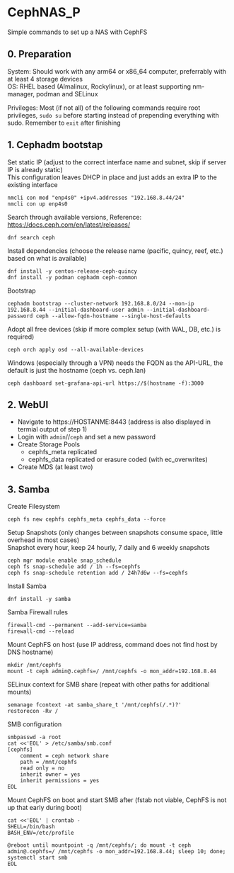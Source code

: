 # CephNAS_P
Simple commands to set up a NAS with CephFS

## 0. Preparation
System: Should work with any arm64 or x86_64 computer, preferrably with at least 4 storage devices  
OS: RHEL based (Almalinux, Rockylinux), or at least supporting nm-manager, podman and SELinux

Privileges: Most (if not all) of the following commands require root privileges, ``sudo su`` before starting instead of prepending everything with sudo. Remember to ``exit`` after finishing

## 1. Cephadm bootstap
Set static IP (adjust to the correct interface name and subnet, skip if server IP is already static)  
This configuration leaves DHCP in place and just adds an extra IP to the existing interface
```
nmcli con mod "enp4s0" +ipv4.addresses "192.168.8.44/24"
nmcli con up enp4s0
```
Search through available versions, Reference: https://docs.ceph.com/en/latest/releases/
```
dnf search ceph
```
Install dependencies (choose the release name (pacific, quincy, reef, etc.) based on what is available)
```
dnf install -y centos-release-ceph-quincy
dnf install -y podman cephadm ceph-common
```
Bootstrap
```
cephadm bootstrap --cluster-network 192.168.8.0/24 --mon-ip 192.168.8.44 --initial-dashboard-user admin --initial-dashboard-password ceph --allow-fqdn-hostname --single-host-defaults
```
Adopt all free devices (skip if more complex setup (with WAL, DB, etc.) is required)
```
ceph orch apply osd --all-available-devices
```
Windows (especially through a VPN) needs the FQDN as the API-URL, the default is just the hostname (ceph vs. ceph.lan)
```
ceph dashboard set-grafana-api-url https://$(hostname -f):3000
```

## 2. WebUI
- Navigate to https://HOSTANME:8443 (address is also displayed in termial output of step 1)
- Login with ``admin``//``ceph`` and set a new password
- Create Storage Pools
  - cephfs_meta replicated
  - cephfs_data replicated or erasure coded (with ec_overwrites)
- Create MDS (at least two)

## 3. Samba
Create Filesystem
```
ceph fs new cephfs cephfs_meta cephfs_data --force
```
Setup Snapshots (only changes between snapshots consume space, little overhead in most cases)  
Snapshot every hour, keep 24 hourly, 7 daily and 6 weekly snapshots
```
ceph mgr module enable snap_schedule
ceph fs snap-schedule add / 1h --fs=cephfs
ceph fs snap-schedule retention add / 24h7d6w --fs=cephfs
```
Install Samba
```
dnf install -y samba
```
Samba Firewall rules
```
firewall-cmd --permanent --add-service=samba
firewall-cmd --reload
```
Mount CephFS on host (use IP address, command does not find host by DNS hostname)
```
mkdir /mnt/cephfs
mount -t ceph admin@.cephfs=/ /mnt/cephfs -o mon_addr=192.168.8.44
```
SELinux context for SMB share (repeat with other paths for additional mounts)
```
semanage fcontext -at samba_share_t '/mnt/cephfs(/.*)?'
restorecon -Rv /
```
SMB configuration
```
smbpasswd -a root
cat <<'EOL' > /etc/samba/smb.conf
[cephfs]
    comment = ceph network share
    path = /mnt/cephfs
    read only = no
    inherit owner = yes
    inherit permissions = yes
EOL
```
Mount CephFS on boot and start SMB after (fstab not viable, CephFS is not up that early during boot)
```
cat <<'EOL' | crontab -
SHELL=/bin/bash
BASH_ENV=/etc/profile

@reboot until mountpoint -q /mnt/cephfs/; do mount -t ceph admin@.cephfs=/ /mnt/cephfs -o mon_addr=192.168.8.44; sleep 10; done; systemctl start smb
EOL
```

